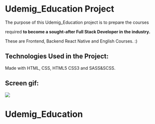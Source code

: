 <h1> Udemig_Education Project</h1>

The purpose of this Udemig_Education project is to prepare the courses 

required <b> to become a sought-after Full Stack Developer in the industry. </b>

These are Frontend, Backend React Native and English Courses. :)

<h2>Technologies Used in the Project:</h2>

Made with HTML, CSS, HTML5 CSS3 and SASS&SCSS.

<h2>Screen gif:</h2>

![](screennew.gif) 

# Udemig_Education
